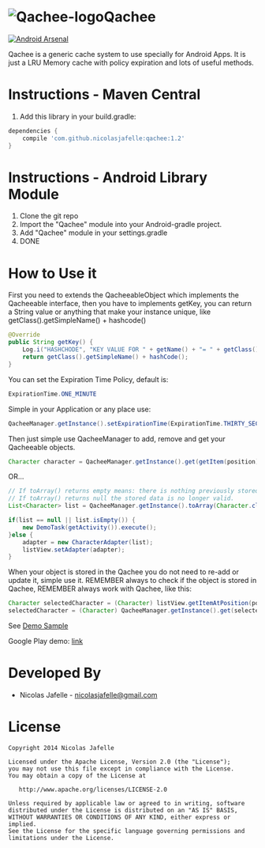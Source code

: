 ![Qachee-logo](https://raw.githubusercontent.com/nicolasjafelle/Qachee/master/QacheeProject/QacheeSample/src/main/res/drawable-hdpi/ic_launcher.png)Qachee
======

[![Android Arsenal](https://img.shields.io/badge/Android%20Arsenal-Qachee-brightgreen.svg?style=flat)](https://android-arsenal.com/details/1/1276)

Qachee is a generic cache system to use specially for Android Apps. It is just a LRU Memory cache with policy expiration and lots of useful methods.<br>

Instructions - Maven Central
============

1. Add this library in your build.gradle:
```groovy
dependencies {
    compile 'com.github.nicolasjafelle:qachee:1.2'
}
```

Instructions - Android Library Module
============

1. Clone the git repo
2. Import the "Qachee" module into your Android-gradle project.
3. Add "Qachee" module in your settings.gradle
4. DONE

How to Use it
================

First you need to extends the QacheeableObject which implements the Qacheeable interface, then you have to implements getKey, you can return a String value or anything that make your instance unique, like getClass().getSimpleName() + hashcode()<br>
``` java
@Override
public String getKey() {
	Log.i("HASHCHODE", "KEY VALUE FOR " + getName() + "= " + getClass().getSimpleName() + hashCode());
	return getClass().getSimpleName() + hashCode();
}
```
You can set the Expiration Time Policy, default is: 
``` java 
ExpirationTime.ONE_MINUTE 
```

Simple in your Application or any place use:
``` java
QacheeManager.getInstance().setExpirationTime(ExpirationTime.THIRTY_SECONDS);
```

Then just simple use QacheeManager to add, remove and get your Qacheeable objects.<br>
``` java
Character character = QacheeManager.getInstance().get(getItem(position), Character.class, true);
```
OR...
``` java
// If toArray() returns empty means: there is nothing previously stored.
// If toArray() returns null the stored data is no longer valid.
List<Character> list = QacheeManager.getInstance().toArray(Character.class, true);

if(list == null || list.isEmpty()) {
	new DemoTask(getActivity()).execute();
}else {
	adapter = new CharacterAdapter(list);
	listView.setAdapter(adapter);
}
```

When your object is stored in the Qachee you do not need to re-add or update it, simple use it. REMEMBER always to check if the object is stored in Qachee, REMEMBER always work with Qachee, like this:<br>
``` java
Character selectedCharacter = (Character) listView.getItemAtPosition(pos);
selectedCharacter = (Character) QacheeManager.getInstance().get(selectedCharacter, true);
```

See <a href="https://github.com/nicolasjafelle/Qachee/tree/master/QacheeProject/QacheeSample">Demo Sample</a>

Google Play demo: <a href="https://play.google.com/store/apps/details?id=com.qachee.sample">link</a>


Developed By
================

* Nicolas Jafelle - <nicolasjafelle@gmail.com>


License
================

    Copyright 2014 Nicolas Jafelle

    Licensed under the Apache License, Version 2.0 (the "License");
    you may not use this file except in compliance with the License.
    You may obtain a copy of the License at

       http://www.apache.org/licenses/LICENSE-2.0

    Unless required by applicable law or agreed to in writing, software
    distributed under the License is distributed on an "AS IS" BASIS,
    WITHOUT WARRANTIES OR CONDITIONS OF ANY KIND, either express or implied.
    See the License for the specific language governing permissions and
    limitations under the License.
